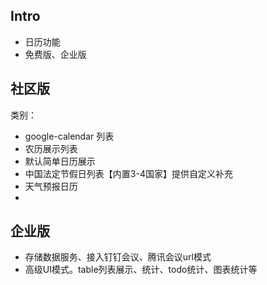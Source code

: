 ## Intro

- 日历功能
- 免费版、企业版

## 社区版

类别：

- google-calendar 列表
- 农历展示列表
- 默认简单日历展示
- 中国法定节假日列表【内置3-4国家】提供自定义补充
- 天气预报日历
- 

## 企业版

- 存储数据服务、接入钉钉会议、腾讯会议url模式
- 高级UI模式。table列表展示、统计、todo统计、图表统计等
